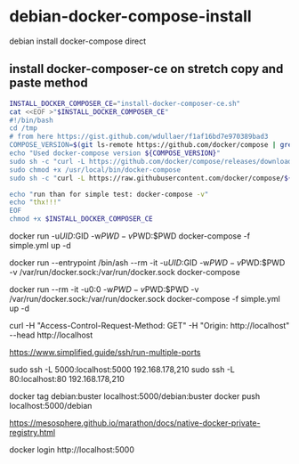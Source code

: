 # debian-docker-compose-install
debian install docker-compose direct


## install docker-composer-ce on stretch copy and paste method

```bash
INSTALL_DOCKER_COMPOSER_CE="install-docker-composer-ce.sh"
cat <<EOF >"$INSTALL_DOCKER_COMPOSER_CE"
#!/bin/bash
cd /tmp
# from here https://gist.github.com/wdullaer/f1af16bd7e970389bad3
COMPOSE_VERSION=$(git ls-remote https://github.com/docker/compose | grep refs/tags | grep -oP "[0-9]+\.[0-9][0-9]+\.[0-9]+$" | tail -n 1)
echo "Used docker-compose version ${COMPOSE_VERSION}"
sudo sh -c "curl -L https://github.com/docker/compose/releases/download/${COMPOSE_VERSION}/docker-compose-`uname -s`-`uname -m` > /usr/local/bin/docker-compose"
sudo chmod +x /usr/local/bin/docker-compose
sudo sh -c "curl -L https://raw.githubusercontent.com/docker/compose/${COMPOSE_VERSION}/contrib/completion/bash/docker-compose > /etc/bash_completion.d/docker-compose"

echo "run than for simple test: docker-compose -v"
echo "thx!!!"
EOF
chmod +x $INSTALL_DOCKER_COMPOSER_CE
```

docker run -u$UID:$GID -w$PWD -v$PWD:$PWD docker-compose -f simple.yml up -d


docker run  --entrypoint /bin/ash --rm -it -u$UID:$GID -w$PWD -v$PWD:$PWD -v /var/run/docker.sock:/var/run/docker.sock docker-compose

docker run   --rm -it -u0:0 -w$PWD -v$PWD:$PWD -v /var/run/docker.sock:/var/run/docker.sock docker-compose  -f simple.yml up -d

curl -H "Access-Control-Request-Method: GET" -H "Origin: http://localhost" --head http://localhost

https://www.simplified.guide/ssh/run-multiple-ports

sudo ssh -L 5000:localhost:5000 192.168.178,210
sudo ssh -L 80:localhost:80 192.168.178,210

docker tag debian:buster localhost:5000/debian:buster
docker push localhost:5000/debian

https://mesosphere.github.io/marathon/docs/native-docker-private-registry.html

 docker login http://localhost:5000